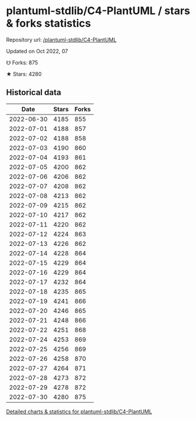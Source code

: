 # plantuml-stdlib/C4-PlantUML / stars & forks statistics

Repository url: [/plantuml-stdlib/C4-PlantUML](https://github.com/plantuml-stdlib/C4-PlantUML)

Updated on Oct 2022, 07

☋ Forks: 875

★ Stars: 4280

## Historical data
| Date | Stars | Forks |
|------|-------|-------|
| 2022-06-30 | 4185 | 855 | 
| 2022-07-01 | 4188 | 857 | 
| 2022-07-02 | 4188 | 858 | 
| 2022-07-03 | 4190 | 860 | 
| 2022-07-04 | 4193 | 861 | 
| 2022-07-05 | 4200 | 862 | 
| 2022-07-06 | 4206 | 862 | 
| 2022-07-07 | 4208 | 862 | 
| 2022-07-08 | 4213 | 862 | 
| 2022-07-09 | 4215 | 862 | 
| 2022-07-10 | 4217 | 862 | 
| 2022-07-11 | 4220 | 862 | 
| 2022-07-12 | 4224 | 863 | 
| 2022-07-13 | 4226 | 862 | 
| 2022-07-14 | 4228 | 864 | 
| 2022-07-15 | 4229 | 864 | 
| 2022-07-16 | 4229 | 864 | 
| 2022-07-17 | 4232 | 864 | 
| 2022-07-18 | 4235 | 865 | 
| 2022-07-19 | 4241 | 866 | 
| 2022-07-20 | 4246 | 865 | 
| 2022-07-21 | 4248 | 866 | 
| 2022-07-22 | 4251 | 868 | 
| 2022-07-24 | 4253 | 869 | 
| 2022-07-25 | 4256 | 869 | 
| 2022-07-26 | 4258 | 870 | 
| 2022-07-27 | 4264 | 871 | 
| 2022-07-28 | 4273 | 872 | 
| 2022-07-29 | 4278 | 872 | 
| 2022-07-30 | 4280 | 875 | 


[Detailed charts & statistics for plantuml-stdlib/C4-PlantUML](https://reviewgithub.com/rep/plantuml-stdlib/C4-PlantUML)
